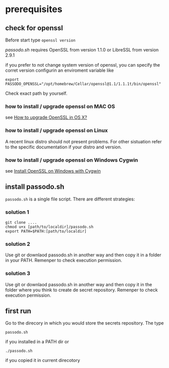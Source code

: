 # prerequisites
## check for openssl
Before start type `openssl version`

*passodo.sh* requires OpenSSL from version 1.1.0 or LibreSSL from version 2.9.1

if you prefer to not change system version of openssl, you can specify the corret version configurin an enviroment variable like
```
export PASSODO_OPENSSL="/opt/homebrew/Cellar/openssl@1.1/1.1.1t/bin/openssl"
```
Check exact path by yourself.

### how to install / upgrade openssl on MAC OS
see [How to upgrade OpenSSL in OS X?](https://apple.stackexchange.com/questions/126830/how-to-upgrade-openssl-in-os-x)

### how to install / upgrade openssl on Linux
A recent linux distro should not present problems. For other sistuation refer to the specific  documentation if your distro and version.

### how to install / upgrade openssl on Windows Cygwin
see [Install OpenSSL on Windows with Cygwin](https://www.ssl.com/how-to/install-openssl-on-windows-with-cygwin/)

## install passodo.sh
`passodo.sh` is a single file script. There are different strategies:
### solution 1
```
git clone ....
chmod u+x [path/to/localdir]/passodo.sh
export PATH=$PATH:[path/to/localdir]
```
### solution 2
Use git or downlaod passodo.sh in another way and then copy it in a folder in your PATH. Remenper to check execution permission.

### solution 3
Use git or downlaod passodo.sh in another way and then copy it in the folder where you think to create de secret repository. Remenper to check execution permission.
## first run
Go to the direcory in which you would store the secrets repository. The type
```
passodo.sh
```
if you installed in a PATH dir or
```
./passodo.sh
```
if you copied it in current direcotory


